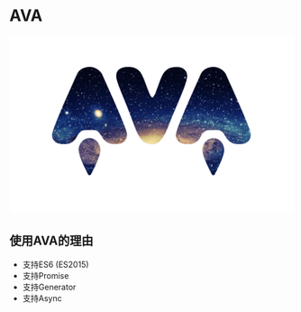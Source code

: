 # AVA

![ava测试框架图标](https://github.com/avajs/ava/raw/master/media/header.png)

## 使用AVA的理由

- 支持ES6 (ES2015)
- 支持Promise
- 支持Generator
- 支持Async

